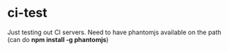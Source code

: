 ci-test
=======

Just testing out CI servers. Need to have phantomjs available on the path (can do **npm install -g phantomjs**)
